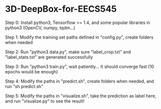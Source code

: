 # 3D-DeepBox-for-EECS545
Step 0:
Install python3, Tensorflow >= 1.4, and some popular libraries in python3 (OpenCV, numpy, tqdm...)

Step 1:
Modify the training set paths defined in "config.py", create folders when needed

Step 2:
Run "python3 data.py", make sure "label_crop.txt" and "label_stats.txt" are generated successfully

Step 3:
Run "python3 train.py", wait patiently... It should converge fast (10 epochs would be enough)

Step 4:
Modify the paths in "predict.sh", create folders when needed, and run "sh predict.sh"

Step 5:
Modify the paths in "visualize.sh", take the prediction as label here, and run "visualize.py" to see the result!
